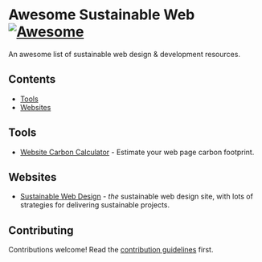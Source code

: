 # Awesome Sustainable Web [![Awesome](https://awesome.re/badge-flat.svg)](https://awesome.re)

An awesome list of sustainable web design & development resources.

## Contents

- [Tools](#tools)
- [Websites](#websites)

## Tools

- [Website Carbon Calculator](https://www.websitecarbon.com/) - Estimate your web page carbon footprint.

## Websites

- [Sustainable Web Design](https://sustainablewebdesign.org/) - _the_ sustainable web design site, with lots of strategies for delivering sustainable projects.

## Contributing

Contributions welcome! Read the [contribution guidelines](contributing.md) first.
